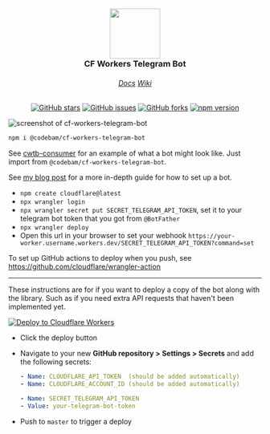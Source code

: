 <h3 align="center">
<img src="https://raw.githubusercontent.com/codebam/cf-workers-telegram-bot/master/assets/logo.png" width="100" />
<br/>
CF Workers Telegram Bot
<br/>
</h3>

<h6 align="center">
  <a href="https://codebam.github.io/cf-workers-telegram-bot/">Docs</a>
  <a href="https://github.com/codebam/cf-workers-telegram-bot/wiki">Wiki</a>
</h6>

<p align="center">
<a href="https://github.com/codebam/cf-workers-telegram-bot/stargazers">  <img src="https://img.shields.io/github/stars/codebam/cf-workers-telegram-bot?style=for-the-badge&logo=starship&color=111111&logoColor=ffffff&labelColor=000000" alt="GitHub stars"/></a>
<a href="https://github.com/codebam/cf-workers-telegram-bot/issues">
  <img src="https://img.shields.io/github/issues/codebam/cf-workers-telegram-bot?style=for-the-badge&logo=gitbook&color=111111&logoColor=ffffff&labelColor=000000" alt="GitHub issues"/></a>
<a href="https://github.com/codebam/cf-workers-telegram-bot">  <img src="https://img.shields.io/github/forks/codebam/cf-workers-telegram-bot?style=for-the-badge&logo=git&color=111111&logoColor=ffffff&labelColor=000000" alt="GitHub forks"/></a>
<a href="https://www.npmjs.com/package/@codebam/cf-workers-telegram-bot">  <img src="https://img.shields.io/npm/v/@codebam/cf-workers-telegram-bot?style=for-the-badge&logo=npm&color=111111&logoColor=ffffff&labelColor=000000" alt="npm version" /></a>
</p>

![screenshot of cf-workers-telegram-bot](https://raw.githubusercontent.com/codebam/cf-workers-telegram-bot/master/assets/screenshot.png)

```sh
npm i @codebam/cf-workers-telegram-bot
```

See [cwtb-consumer](https://github.com/codebam/cwtb-consumer) for an example of what a bot might look like. Just import from `@codebam/cf-workers-telegram-bot`.

See [my blog post](https://seanbehan.ca/posts/cf-workers-telegram-bot) for a more in-depth guide for how to set up a bot.

- `npm create cloudflare@latest`
- `npx wrangler login`
- `npx wrangler secret put SECRET_TELEGRAM_API_TOKEN`, set it to your telegram bot token that you got from `@BotFather`
- `npx wrangler deploy`
- Open this url in your browser to set your webhook `https://your-worker.username.workers.dev/SECRET_TELEGRAM_API_TOKEN?command=set`

To set up GitHub actions to deploy when you push, see https://github.com/cloudflare/wrangler-action

---

These instructions are for if you want to deploy a copy of the bot along with
the library. Such as if you need extra API requests that haven't been
implemented yet.

[![Deploy to Cloudflare Workers](https://deploy.workers.cloudflare.com/button)](https://deploy.workers.cloudflare.com/?url=https://github.com/ac484/cf-workers-telegram-bot)

- Click the deploy button
- Navigate to your new **GitHub repository &gt; Settings &gt; Secrets** and add the following secrets:

  ```yaml
  - Name: CLOUDFLARE_API_TOKEN  (should be added automatically)
  - Name: CLOUDFLARE_ACCOUNT_ID (should be added automatically)

  - Name: SECRET_TELEGRAM_API_TOKEN
  - Value: your-telegram-bot-token
  ```

- Push to `master` to trigger a deploy
